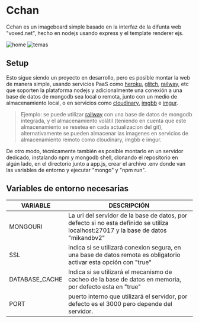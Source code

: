# Cchan
Cchan es un imageboard simple basado en la interfaz de la difunta web "voxed.net", hecho en nodejs usando express y el template renderer ejs.

![home](https://i.ibb.co/hF5NCH6/sdaksodaksodk.png)
![temas](https://i.ibb.co/yF1LFyk/asdasdas.png)

## Setup
Esto sigue siendo un proyecto en desarrollo, pero es posible montar la web de manera simple, usando servicios PaaS como [heroku](https://www.heroku.com), [glitch](https://glitch.com/), [railway](https://railway.app/), etc que soporten la plataforma nodejs y adicionalmente una conexión a una base de datos de mongodb sea local o remota, junto con un medio de almacenamiento local, o en servicios como [cloudinary](https://cloudinary.com/), [imgbb](https://imgbb.com/) e [imgur](http://imgur.com/).
> Ejemplo:
se puede utilizar [railway](http://railway.app/) con una base de datos de mongodb integrada, y el almacenamiento volátil (teniendo en cuenta que este almacenamiento se resetea en cada actualizacion del git), alternativamente se pueden almacenar las imagenes en servicios de almacenamiento remoto como cloudinary, imgbb e imgur.

De otro modo, técnicamente también es posible montarlo en un servidor dedicado, instalando npm y mongodb shell, clonando el repositorio en algún lado, en el directorio junto a app.js, crear el archivo .env donde van las variables de entorno y ejecutar "mongo" y "npm run".

## Variables de entorno necesarias
|VARIABLE|DESCRIPCIÓN|
|--|--|
|MONGOURI| La uri del servidor de la base de datos, por defecto si no esta definido se utiliza localhost:27017 y la base de datos "mikandbv2" |
|SSL| indica si se utilizará conexion segura, en una base de datos remota es obligatorio activar esta opción con "true"|
|DATABASE_CACHE| Indica si se utilizará el mecanismo de cacheo de la base de datos en memoria, por defecto esta en "true"|
|PORT| puerto interno que utilizará el servidor, por defecto es el 3000 pero depende del servidor.|

